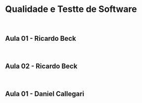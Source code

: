 # Qualidade e Testte de Software

<br/>

## Aula 01 - Ricardo Beck

<br/>

## Aula 02 - Ricardo Beck

<br/>

## Aula 01 - Daniel Callegari